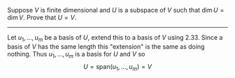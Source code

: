 Suppose $V$ is finite dimensional and $U$ is a subspace of $V$ such that $\dim U = \dim V$. Prove that $U = V$.

---

Let $u_1,\dots,u_m$ be a basis of $U$, extend this to a basis of $V$ using 2.33. Since  a basis of $V$ has the same length this "extension" is the same as doing nothing. Thus $u_1,\dots,u_m$ is a basis for $U$ and $V$ so
$$
U = \text{span}(u_1,\dots,u_m) = V
$$